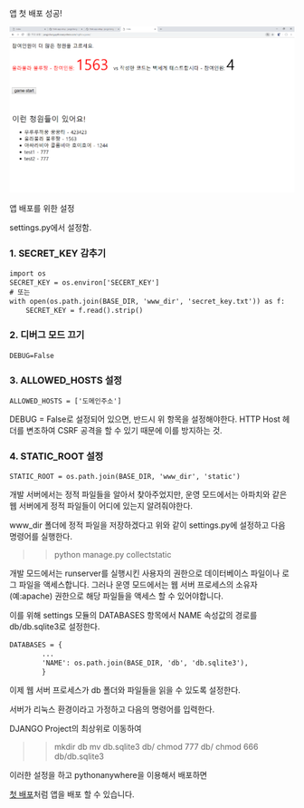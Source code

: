 앱 첫 배포 성공!

![pythonanywhere](image/pythonanywhere_deploy.png)

앱 배포를 위한 설정

settings.py에서 설정함.

### 1. SECRET_KEY 감추기
```
import os
SECRET_KEY = os.environ['SECERT_KEY']
# 또는
with open(os.path.join(BASE_DIR, 'www_dir', 'secret_key.txt')) as f:
    SECRET_KEY = f.read().strip()
```

### 2. 디버그 모드 끄기
```
DEBUG=False
```

### 3. ALLOWED_HOSTS 설정
```buildoutcfg
ALLOWED_HOSTS = ['도메인주소']
```
DEBUG = False로 설정되어 있으면, 반드시 위 항목을 설정해야한다.
HTTP Host 헤더를 변조하여 CSRF 공격을 할 수 있기 때문에 이를 방지하는 것.


### 4. STATIC_ROOT 설정

```
STATIC_ROOT = os.path.join(BASE_DIR, 'www_dir', 'static')
```
개발 서버에서는 정적 파일들을 알아서 찾아주었지만, 운영 모드에서는 아파치와 같은 웹 서버에게
정적 파일들이 어디에 있는지 알려줘야한다.

www_dir 폴더에 정적 파일을 저장하겠다고 위와 같이 settings.py에 설정하고 다음 명령어를
실행한다.

>> python manage.py collectstatic

개발 모드에서는 runserver를 실행시킨 사용자의 권한으로 데이터베이스 파일이나
로그 파일을 액세스합니다. 그러나 운영 모드에서는 웹 서버 프로세스의 소유자
(예:apache) 권한으로 해당 파일들을 액세스 할 수 있어야합니다.

이를 위해 settings 모듈의 DATABASES 항목에서 NAME 속성값의 경로를
 db/db.sqlite3로 설정한다.
```buildoutcfg
DATABASES = {
        ...
        'NAME': os.path.join(BASE_DIR, 'db', 'db.sqlite3'),
        }
```

이제 웹 서버 프로세스가 db 폴더와 파일들을 읽을 수 있도록 설정한다.

서버가 리눅스 환경이라고 가정하고 다음의 명령어를 입력한다.

DJANGO Project의 최상위로 이동하여
>> mkdir db
>> mv db.sqlite3 db/
>> chmod 777 db/
>> chmod 666 db/db.sqlite3

이러한 설정을 하고 pythonanywhere을 이용해서 배포하면

[첫 배포](http://jangjichang.pythonanywhere.com/highlowgame/)처럼 앱을
배포 할 수 있습니다.